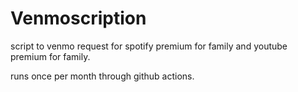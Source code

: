 # **Venmoscription**
script to venmo request for spotify premium for family and youtube premium for family.

runs once per month through github actions.